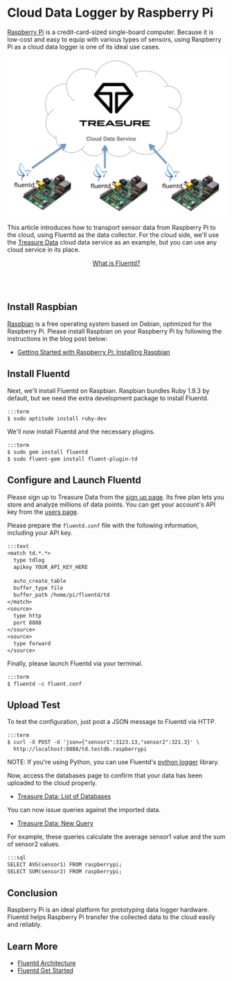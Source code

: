 # Cloud Data Logger by Raspberry Pi

[Raspberry Pi](http://www.raspberrypi.org/) is a credit-card-sized single-board computer. Because it is low-cost and easy to equip with various types of sensors, using Raspberry Pi as a cloud data logger is one of its ideal use cases.

![](/images/raspberry-pi-cloud-data-logger.png)

This article introduces how to transport sensor data from Raspberry Pi to the cloud, using Fluentd as the data collector. For the cloud side, we'll use the [Treasure Data](http://www.fluentd.org/treasuredata) cloud data service as an example, but you can use any cloud service in its place.

<center>
<div class="btn-look" style="width: 300px;">
<a href="http://docs.fluentd.org/articles/architecture">What is Fluentd?</a>
</div>
</center>
<br/>
<br/>
<br/>

## Install Raspbian

[Raspbian](http://www.raspbian.org/) is a free operating system based on Debian, optimized for the Raspberry Pi. Please install Raspbian on your Raspberry Pi by following the instructions in the blog post below:

- [Getting Started with Raspberry Pi: Installing Raspbian](http://www.andrewmunsell.com/blog/getting-started-raspberry-pi-install-raspbian)

## Install Fluentd

Next, we'll install Fluentd on Raspbian. Raspbian bundles Ruby 1.9.3 by default, but we need the extra development package to install Fluentd.

    :::term
    $ sudo aptitude install ruby-dev

We'll now install Fluentd and the necessary plugins.

    :::term
    $ sudo gem install fluentd
    $ sudo fluent-gem install fluent-plugin-td

## Configure and Launch Fluentd

Please sign up to Treasure Data from the [sign up page](https://console.treasuredata.com/users/sign_up). Its free plan lets you store and analyze millions of data points. You can get your account's API key from the [users page](https://console.treasuredata.com/users/current).

Please prepare the `fluentd.conf` file with the following information, including your API key.

    :::text
    <match td.*.*>
      type tdlog
      apikey YOUR_API_KEY_HERE

      auto_create_table
      buffer_type file
      buffer_path /home/pi/fluentd/td
    </match>
    <source>
      type http
      port 8888
    </source>
    <source>
      type forward
    </source>

Finally, please launch Fluentd via your terminal.

    :::term
    $ fluentd -c fluent.conf

## Upload Test

To test the configuration, just post a JSON message to Fluentd via HTTP.

    :::term
    $ curl -X POST -d 'json={"sensor1":3123.13,"sensor2":321.3}' \
      http://localhost:8888/td.testdb.raspberrypi

NOTE: If you're using Python, you can use Fluentd's <a href="python">python logger</a> library.

Now, access the databases page to confirm that your data has been uploaded to the cloud properly.

* [Treasure Data: List of Databases](https://console.treasuredata.com/databases)

You can now issue queries against the imported data.

* [Treasure Data: New Query](https://console.treasuredata.com/query_forms/new)

For example, these queries calculate the average sensor1 value and the sum of sensor2 values.

    :::sql
    SELECT AVG(sensor1) FROM raspberrypi;
    SELECT SUM(sensor2) FROM raspberrypi;


## Conclusion

Raspberry Pi is an ideal platform for prototyping data logger hardware. Fluentd helps Raspberry Pi transfer the collected data to the cloud easily and reliably.

## Learn More

- [Fluentd Architecture](architecture)
- [Fluentd Get Started](quickstart)
